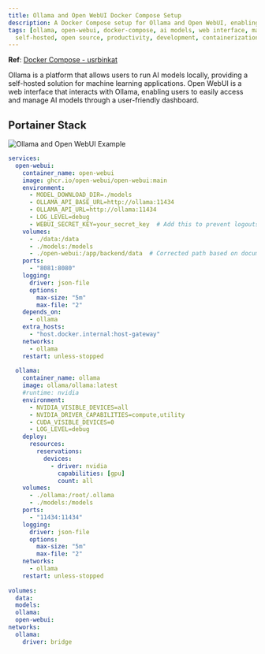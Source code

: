 ```yaml
---
title: Ollama and Open WebUI Docker Compose Setup
description: A Docker Compose setup for Ollama and Open WebUI, enabling easy access to AI models and a web interface.
tags: [ollama, open-webui, docker-compose, ai models, web interface, machine learning, deployment,
  self-hosted, open source, productivity, development, containerization, web app]
---
```


**Ref**: [Docker Compose - usrbinkat](https://gist.githubusercontent.com/usrbinkat/de44facc683f954bf0cca6c87e2f9f88/raw/0402e8441de57ccd8b00fe0db8ad40cae7d5fdb8/docker-compose.yaml)

Ollama is a platform that allows users to run AI models locally, providing a self-hosted solution for machine learning applications. Open WebUI is a web interface that interacts with Ollama, enabling users to easily access and manage AI models through a user-friendly dashboard.

## Portainer Stack

![Ollama and Open WebUI Example](../images/ollama_open_webui_example.png)

```yaml
services:
  open-webui:
    container_name: open-webui
    image: ghcr.io/open-webui/open-webui:main
    environment:
      - MODEL_DOWNLOAD_DIR=./models
      - OLLAMA_API_BASE_URL=http://ollama:11434
      - OLLAMA_API_URL=http://ollama:11434
      - LOG_LEVEL=debug
      - WEBUI_SECRET_KEY=your_secret_key  # Add this to prevent logouts after updates
    volumes:
      - ./data:/data
      - ./models:/models
      - ./open-webui:/app/backend/data  # Corrected path based on documentation
    ports:
      - "8081:8080"
    logging:
      driver: json-file
      options:
        max-size: "5m"
        max-file: "2"
    depends_on:
      - ollama
    extra_hosts:
      - "host.docker.internal:host-gateway"
    networks:
      - ollama
    restart: unless-stopped
    
  ollama:
    container_name: ollama
    image: ollama/ollama:latest
    #runtime: nvidia
    environment:
      - NVIDIA_VISIBLE_DEVICES=all
      - NVIDIA_DRIVER_CAPABILITIES=compute,utility
      - CUDA_VISIBLE_DEVICES=0
      - LOG_LEVEL=debug
    deploy:
      resources:
        reservations:
          devices:
            - driver: nvidia
              capabilities: [gpu]
              count: all
    volumes:
      - ./ollama:/root/.ollama
      - ./models:/models
    ports:
      - "11434:11434"
    logging:
      driver: json-file
      options:
        max-size: "5m"
        max-file: "2"
    networks:
      - ollama
    restart: unless-stopped
    
volumes:
  data:
  models:
  ollama:
  open-webui:
networks:
  ollama:
    driver: bridge
```
